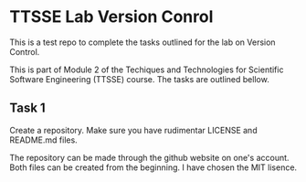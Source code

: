 # TTSSE Lab Version Conrol

This is a test repo to complete the tasks outlined for the lab on Version Control. 

This is part of Module 2 of the Techiques and Technologies for Scientific Software Engineering (TTSSE) course. The tasks are outlined bellow.

## Task 1

Create a repository. Make sure you have rudimentar LICENSE and README.md files.

The repository can be made through the github website on one's account. Both files can be created from the beginning. I have chosen the MIT lisence.
